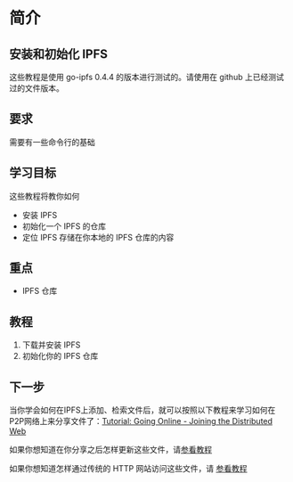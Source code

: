 # 简介

## 安装和初始化 IPFS

这些教程是使用 go-ipfs 0.4.4 的版本进行测试的。请使用在 github 上已经测试过的文件版本。

## 要求

需要有一些命令行的基础

## 学习目标

这些教程将教你如何

- 安装 IPFS
- 初始化一个 IPFS 的仓库
- 定位 IPFS 存储在你本地的 IPFS 仓库的内容

## 重点

- IPFS 仓库

## 教程

1. 下载并安装 IPFS
2. 初始化你的 IPFS 仓库

## 下一步

当你学会如何在IPFS上添加、检索文件后，就可以按照以下教程来学习如何在P2P网络上来分享文件了：[Tutorial: Going Online - Joining the Distributed Web](https://flyingzumwalt.gitbooks.io/decentralized-web-primer/going-online/)

如果你想知道在你分享之后怎样更新这些文件，请[参看教程](https://flyingzumwalt.gitbooks.io/decentralized-web-primer/publishing-changes/)

如果你想知道怎样通过传统的 HTTP 网站访问这些文件，请 [参看教程](https://flyingzumwalt.gitbooks.io/decentralized-web-primer/classical-web/)
